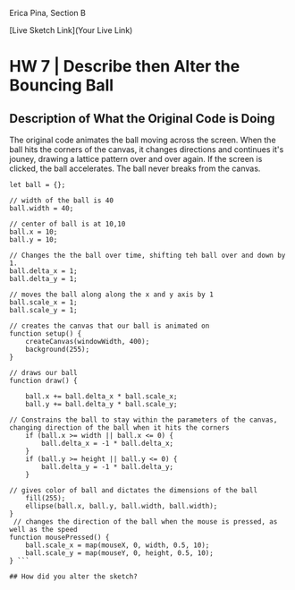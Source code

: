 Erica Pina, Section B

[Live Sketch Link](Your Live Link)


# HW 7 | Describe then Alter the Bouncing Ball

## Description of What the Original Code is Doing

The original code animates the ball moving across the screen. When the ball hits the corners of the canvas, it changes directions and continues it's jouney, drawing a lattice pattern over and over again. If the screen is clicked, the ball accelerates. The ball never breaks from the canvas.

``` // creates an object named ball
let ball = {};

// width of the ball is 40
ball.width = 40;

// center of ball is at 10,10
ball.x = 10;
ball.y = 10;

// Changes the the ball over time, shifting teh ball over and down by 1.
ball.delta_x = 1;
ball.delta_y = 1;

// moves the ball along along the x and y axis by 1
ball.scale_x = 1;
ball.scale_y = 1;

// creates the canvas that our ball is animated on
function setup() {
    createCanvas(windowWidth, 400);
    background(255);
}

// draws our ball
function draw() {

    ball.x += ball.delta_x * ball.scale_x;
    ball.y += ball.delta_y * ball.scale_y;

// Constrains the ball to stay within the parameters of the canvas, changing direction of the ball when it hits the corners
    if (ball.x >= width || ball.x <= 0) {
        ball.delta_x = -1 * ball.delta_x;
    }
    if (ball.y >= height || ball.y <= 0) {
        ball.delta_y = -1 * ball.delta_y;
    }

// gives color of ball and dictates the dimensions of the ball
    fill(255);
    ellipse(ball.x, ball.y, ball.width, ball.width);
}
 // changes the direction of the ball when the mouse is pressed, as well as the speed
function mousePressed() {
    ball.scale_x = map(mouseX, 0, width, 0.5, 10);
    ball.scale_y = map(mouseY, 0, height, 0.5, 10);
} ```

## How did you alter the sketch?
